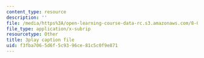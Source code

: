 ```yaml
---
content_type: resource
description: ''
file: /media/https%3A/open-learning-course-data-rc.s3.amazonaws.com/8-01sc-classical-mechanics-fall-2016/f3fba7065d6f5c9396ce81c5c0f9e871_IV9NhNIrrDw.vtt
file_type: application/x-subrip
resourcetype: Other
title: 3play caption file
uid: f3fba706-5d6f-5c93-96ce-81c5c0f9e871
---
```

